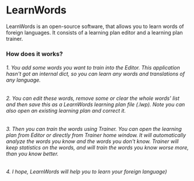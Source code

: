 # LearnWords
LearnWords is an open-source software, that allows you to learn words of foreign languages. It consists of a learning plan editor and a learning plan trainer.
### How does it works?
###### 1. You add some words you want to train into the Editor. This application hasn't got an internal dict, so you can learn any words and translations of any language.
###### 2. You can edit these words, remove some or clear the whole words' list and then save this as a LearnWords learning plan file (.lwp). Note you can also open an existing learning plan and correct it.
###### 3. Then you can train the words using Trainer. You can open the learning plan from Editor or directly from Trainer home window. It will automatically analyze the words you know and the words you don't know. Trainer will keep statistics on the words, and will train the words you know worse more, than you know better.
###### 4. I hope, LearnWords will help you to learn your foreign language)
